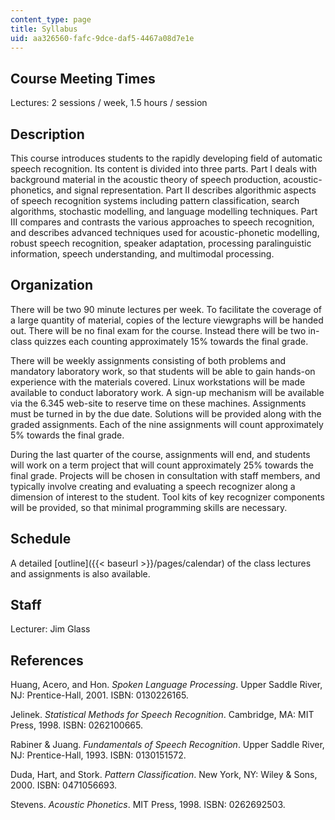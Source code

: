 ```yaml
---
content_type: page
title: Syllabus
uid: aa326560-fafc-9dce-daf5-4467a08d7e1e
---
```


Course Meeting Times
--------------------

Lectures: 2 sessions / week, 1.5 hours / session

Description
-----------

This course introduces students to the rapidly developing field of automatic speech recognition. Its content is divided into three parts. Part I deals with background material in the acoustic theory of speech production, acoustic-phonetics, and signal representation. Part II describes algorithmic aspects of speech recognition systems including pattern classification, search algorithms, stochastic modelling, and language modelling techniques. Part III compares and contrasts the various approaches to speech recognition, and describes advanced techniques used for acoustic-phonetic modelling, robust speech recognition, speaker adaptation, processing paralinguistic information, speech understanding, and multimodal processing.

Organization
------------

There will be two 90 minute lectures per week. To facilitate the coverage of a large quantity of material, copies of the lecture viewgraphs will be handed out. There will be no final exam for the course. Instead there will be two in-class quizzes each counting approximately 15% towards the final grade.

There will be weekly assignments consisting of both problems and mandatory laboratory work, so that students will be able to gain hands-on experience with the materials covered. Linux workstations will be made available to conduct laboratory work. A sign-up mechanism will be available via the 6.345 web-site to reserve time on these machines. Assignments must be turned in by the due date. Solutions will be provided along with the graded assignments. Each of the nine assignments will count approximately 5% towards the final grade.

During the last quarter of the course, assignments will end, and students will work on a term project that will count approximately 25% towards the final grade. Projects will be chosen in consultation with staff members, and typically involve creating and evaluating a speech recognizer along a dimension of interest to the student. Tool kits of key recognizer components will be provided, so that minimal programming skills are necessary.

Schedule
--------

A detailed [outline]({{< baseurl >}}/pages/calendar) of the class lectures and assignments is also available.

Staff
-----

Lecturer: Jim Glass

References
----------

Huang, Acero, and Hon. _Spoken Language Processing_. Upper Saddle River, NJ: Prentice-Hall, 2001. ISBN: 0130226165.

Jelinek. _Statistical Methods for Speech Recognition_. Cambridge, MA: MIT Press, 1998. ISBN: 0262100665.

Rabiner & Juang. _Fundamentals of Speech Recognition_. Upper Saddle River, NJ: Prentice-Hall, 1993. ISBN: 0130151572.

Duda, Hart, and Stork. _Pattern Classification_. New York, NY: Wiley & Sons, 2000. ISBN: 0471056693.

Stevens. _Acoustic Phonetics_. MIT Press, 1998. ISBN: 0262692503.